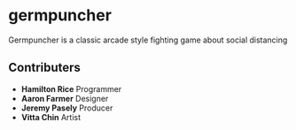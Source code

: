 # germpuncher

Germpuncher is a classic arcade style fighting game about social distancing

## Contributers

- **Hamilton Rice**   Programmer
- **Aaron Farmer**    Designer
- **Jeremy Pasely**   Producer
- **Vitta Chin**      Artist
